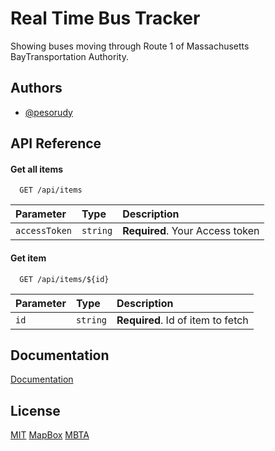 # Real Time Bus Tracker

Showing buses moving through Route 1 of Massachusetts BayTransportation Authority.



## Authors

- [@pesorudy](https://www.github.com/pesorudy)


## API Reference

#### Get all items

```https://docs.mapbox.com/api/overview/
  GET /api/items
```

| Parameter | Type     | Description                |
| :-------- | :------- | :------------------------- |
| `accessToken` | `string` | **Required**. Your Access token |

#### Get item

```https://www.mbta.com/developers/v3-api
  GET /api/items/${id}
```

| Parameter | Type     | Description                       |
| :-------- | :------- | :-------------------------------- |
| `id`      | `string` | **Required**. Id of item to fetch |



## Documentation

[Documentation](https://linktodocumentation)


## License

[MIT](https://choosealicense.com/licenses/mit/)
[MapBox](https://account.mapbox.com/)
[MBTA](https://www.mbta.com/developers/v3-api)


